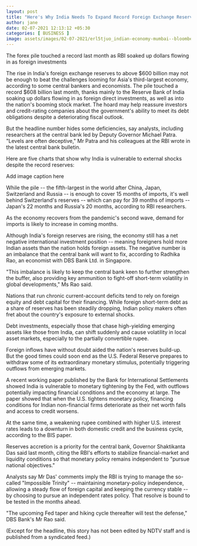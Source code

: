 ```yaml
---
layout: post
title: "Here's Why India Needs To Expand Record Foreign Exchange Reserves"
author: jane 
date: 02-07-2021 12:13:12 +05:30 
categories: [ BUSINESS ] 
image: assets/images/02-07-2021/erl5tjuo_indian-economy-mumbai--bloomberg_625x300_22_January_20.jpg
---
```

The forex pile touched a record last month as RBI soaked up dollars flowing in as foreign investments

The rise in India's foreign exchange reserves to above $600 billion may not be enough to beat the challenges looming for Asia's third-largest economy, according to some central bankers and economists. The pile touched a record $608 billion last month, thanks mainly to the Reserve Bank of India soaking up dollars flowing in as foreign direct investments, as well as into the nation's booming stock market. The hoard may help reassure investors and credit-rating companies about the government's ability to meet its debt obligations despite a deteriorating fiscal outlook.

But the headline number hides some deficiencies, say analysts, including researchers at the central bank led by Deputy Governor Michael Patra. "Levels are often deceptive," Mr Patra and his colleagues at the RBI wrote in the latest central bank bulletin.

Here are five charts that show why India is vulnerable to external shocks despite the record reserves:

Add image caption here

While the pile -- the fifth-largest in the world after China, Japan, Switzerland and Russia -- is enough to cover 15 months of imports, it's well behind Switzerland's reserves -- which can pay for 39 months of imports -- Japan's 22 months and Russia's 20 months, according to RBI researchers.

As the economy recovers from the pandemic's second wave, demand for imports is likely to increase in coming months.

Although India's foreign reserves are rising, the economy still has a net negative international investment position -- meaning foreigners hold more Indian assets than the nation holds foreign assets. The negative number is an imbalance that the central bank will want to fix, according to Radhika Rao, an economist with DBS Bank Ltd. in Singapore.

"This imbalance is likely to keep the central bank keen to further strengthen the buffer, also providing key ammunition to fight-off short-term volatility in global developments," Ms Rao said.

Nations that run chronic current-account deficits tend to rely on foreign equity and debt capital for their financing. While foreign short-term debt as a share of reserves has been steadily dropping, Indian policy makers often fret about the country's exposure to external shocks.

Debt investments, especially those that chase high-yielding emerging assets like those from India, can shift suddenly and cause volatility in local asset markets, especially to the partially convertible rupee.

Foreign inflows have without doubt aided the nation's reserves build-up. But the good times could soon end as the U.S. Federal Reserve prepares to withdraw some of its extraordinary monetary stimulus, potentially triggering outflows from emerging markets.

A recent working paper published by the Bank for International Settlements showed India is vulnerable to monetary tightening by the Fed, with outflows potentially impacting financial conditions and the economy at large. The paper showed that when the U.S. tightens monetary policy, financing conditions for Indian non-financial firms deteriorate as their net worth falls and access to credit worsens.

At the same time, a weakening rupee combined with higher U.S. interest rates leads to a downturn in both domestic credit and the business cycle, according to the BIS paper.

Reserves accretion is a priority for the central bank, Governor Shaktikanta Das said last month, citing the RBI's efforts to stabilize financial-market and liquidity conditions so that monetary policy remains independent to "pursue national objectives."

Analysts say Mr Das' comments imply the RBI is trying to manage the so-called "Impossible Trinity" -- maintaining monetary-policy independence, allowing a steady flow of foreign capital and keeping the currency stable -- by choosing to pursue an independent rates policy. That resolve is bound to be tested in the months ahead.

"The upcoming Fed taper and hiking cycle thereafter will test the defense," DBS Bank's Mr Rao said.

(Except for the headline, this story has not been edited by NDTV staff and is published from a syndicated feed.)